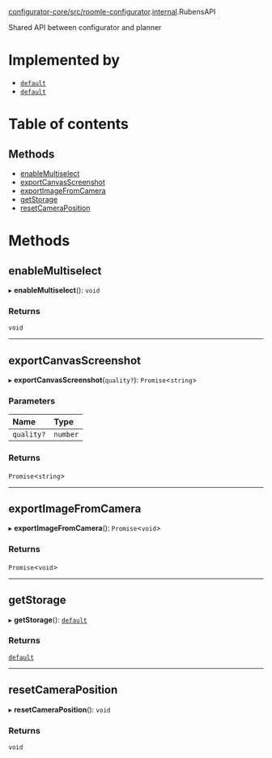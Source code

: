 [configurator-core/src/roomle-configurator](../modules/configurator_core_src_roomle_configurator.md).[internal](../modules/configurator_core_src_roomle_configurator._internal_.md).RubensAPI

Shared API between configurator and planner

# Implemented by

- [`default`](../classes/configurator_core_src_roomle_configurator.default.md)
- [`default`](../classes/planner_core_src_roomle_planner.default.md)

# Table of contents

## Methods

- [enableMultiselect](configurator_core_src_roomle_configurator._internal_.RubensAPI.md#enablemultiselect)
- [exportCanvasScreenshot](configurator_core_src_roomle_configurator._internal_.RubensAPI.md#exportcanvasscreenshot)
- [exportImageFromCamera](configurator_core_src_roomle_configurator._internal_.RubensAPI.md#exportimagefromcamera)
- [getStorage](configurator_core_src_roomle_configurator._internal_.RubensAPI.md#getstorage)
- [resetCameraPosition](configurator_core_src_roomle_configurator._internal_.RubensAPI.md#resetcameraposition)

# Methods

## enableMultiselect

▸ **enableMultiselect**(): `void`

### Returns

`void`

___

## exportCanvasScreenshot

▸ **exportCanvasScreenshot**(`quality?`): `Promise`<`string`\>

### Parameters

| Name | Type |
| :------ | :------ |
| `quality?` | `number` |

### Returns

`Promise`<`string`\>

___

## exportImageFromCamera

▸ **exportImageFromCamera**(): `Promise`<`void`\>

### Returns

`Promise`<`void`\>

___

## getStorage

▸ **getStorage**(): [`default`](../classes/configurator_core_src_roomle_configurator._internal_.default-1.md)

### Returns

[`default`](../classes/configurator_core_src_roomle_configurator._internal_.default-1.md)

___

## resetCameraPosition

▸ **resetCameraPosition**(): `void`

### Returns

`void`
